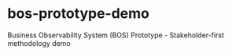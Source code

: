 # bos-prototype-demo
Business Observability System (BOS) Prototype - Stakeholder-first methodology demo
